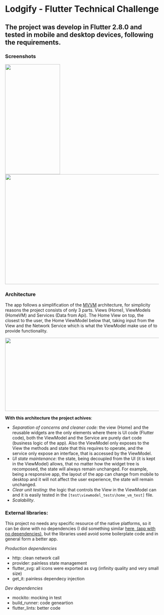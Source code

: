 # Lodgify - Flutter Technical Challenge

## The project was develop in Flutter 2.8.0 and tested in mobile and desktop devices, following the requirements.

### Screenshots
<p float="left">
  <img width="180" height="360" src="https://user-images.githubusercontent.com/70621340/147396099-1a5f2e8e-15f1-4c07-bf34-0cf12145426c.png">
  <img width="520" height="360" src="https://user-images.githubusercontent.com/70621340/147396100-26ef89eb-6392-4c78-9fe9-32e39920bc38.png">
</p>

### Architecture
The app follows a simplification of the [MVVM](https://en.wikipedia.org/wiki/Model%E2%80%93view%E2%80%93viewmodel) architecture, for simplicity reasons the project consists of only 3 parts. Views (Home), ViewModels (HomeVM) and Services (Data from Api). The Home View on top, the closest to the user, the Home ViewModel below that, taking input from the View and the Network Service which is what the ViewModel make use of to provide functionality.

<p float="left">
  <img width="800" height="240" src="https://user-images.githubusercontent.com/70621340/147396116-ee8c3514-e2eb-4672-a168-2cf8be57993f.png">
</p>

__With this architecture the project achives__:
* _Separation of concerns and cleaner code:_ the view (Home) and the reusable widgets are the only elements where there is UI code (Flutter code), both the ViewModel and the Service are purely dart code (business logic of the app). Also the ViewModel only exposes to the View the methods and state that this requires to operate, and the service only expose an interface, that is accessed by the ViewModel.
* _UI state maintenance_: the state, being decoupled from the UI (it is kept in the ViewModel) allows, that no matter how the widget tree is recomposed, the state will always remain unchanged. For example, being a responsive app, the layout of the app can change from mobile to desktop and it will not affect the user experience, the state will remain unchanged.
* _Clear unit testing_: the logic that controls the View in the ViewModel can and it is easily tested in the `[test\viewmodel_tests\home_vm_test]` file.
* _Scalability_. 

### External libraries:
This project no needs any specific resource of the native platforms, so it can be done with no dependencies (I did something similar [here, (app with no dependencies)](https://github.com/LuisMaGit/flutter_crypto), but the libraries used avoid some boilerplate code and in general form a better app.

_Production dependencies_
* http: clean network call
* provider: painless state management
* flutter_svg: all icons were exported as svg (infinity quality and very small size)
* get_it: painless dependecy injection

_Dev dependencies_
* mockito: mocking in test
* build_runner: code geneartion
* flutter_lints: better code

